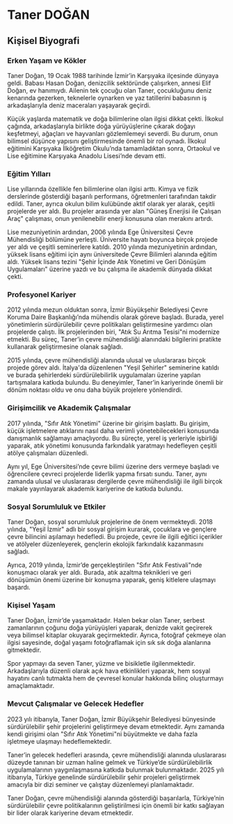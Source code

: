 # Taner DOĞAN

## Kişisel Biyografi

### Erken Yaşam ve Kökler

Taner Doğan, 19 Ocak 1988 tarihinde İzmir’in Karşıyaka ilçesinde dünyaya geldi. Babası Hasan Doğan, denizcilik sektöründe çalışırken, annesi Elif Doğan, ev hanımıydı. Ailenin tek çocuğu olan Taner, çocukluğunu deniz kenarında gezerken, teknelerle oynarken ve yaz tatillerini babasının iş arkadaşlarıyla deniz maceraları yaşayarak geçirdi.

Küçük yaşlarda matematik ve doğa bilimlerine olan ilgisi dikkat çekti. İlkokul çağında, arkadaşlarıyla birlikte doğa yürüyüşlerine çıkarak doğayı keşfetmeyi, ağaçları ve hayvanları gözlemlemeyi severdi. Bu durum, onun bilimsel düşünce yapısını geliştirmesinde önemli bir rol oynadı. İlkokul eğitimini Karşıyaka İlköğretim Okulu’nda tamamladıktan sonra, Ortaokul ve Lise eğitimine Karşıyaka Anadolu Lisesi’nde devam etti.

### Eğitim Yılları

Lise yıllarında özellikle fen bilimlerine olan ilgisi arttı. Kimya ve fizik derslerinde gösterdiği başarılı performans, öğretmenleri tarafından takdir edildi. Taner, ayrıca okulun bilim kulübünde aktif olarak yer alarak, çeşitli projelerde yer aldı. Bu projeler arasında yer alan "Güneş Enerjisi ile Çalışan Araç" çalışması, onun yenilenebilir enerji konusuna olan merakını artırdı.

Lise mezuniyetinin ardından, 2006 yılında Ege Üniversitesi Çevre Mühendisliği bölümüne yerleşti. Üniversite hayatı boyunca birçok projede yer aldı ve çeşitli seminerlere katıldı. 2010 yılında mezuniyetinin ardından, yüksek lisans eğitimi için aynı üniversitede Çevre Bilimleri alanında eğitim aldı. Yüksek lisans tezini "Şehir İçinde Atık Yönetimi ve Geri Dönüşüm Uygulamaları" üzerine yazdı ve bu çalışma ile akademik dünyada dikkat çekti.

### Profesyonel Kariyer

2012 yılında mezun olduktan sonra, İzmir Büyükşehir Belediyesi Çevre Koruma Daire Başkanlığı’nda mühendis olarak göreve başladı. Burada, yerel yönetimlerin sürdürülebilir çevre politikaları geliştirmesine yardımcı olan projelerde çalıştı. İlk projelerinden biri, "Atık Su Arıtma Tesisi"ni modernize etmekti. Bu süreç, Taner’in çevre mühendisliği alanındaki bilgilerini pratikte kullanarak geliştirmesine olanak sağladı.

2015 yılında, çevre mühendisliği alanında ulusal ve uluslararası birçok projede görev aldı. İtalya'da düzenlenen "Yeşil Şehirler" seminerine katıldı ve burada şehirlerdeki sürdürülebilirlik uygulamaları üzerine yapılan tartışmalara katkıda bulundu. Bu deneyimler, Taner’in kariyerinde önemli bir dönüm noktası oldu ve onu daha büyük projelere yönlendirdi.

### Girişimcilik ve Akademik Çalışmalar

2017 yılında, "Sıfır Atık Yönetimi" üzerine bir girişim başlattı. Bu girişim, küçük işletmelere atıklarını nasıl daha verimli yönetebilecekleri konusunda danışmanlık sağlamayı amaçlıyordu. Bu süreçte, yerel iş yerleriyle işbirliği yaparak, atık yönetimi konusunda farkındalık yaratmayı hedefleyen çeşitli atölye çalışmaları düzenledi.

Aynı yıl, Ege Üniversitesi’nde çevre bilimi üzerine ders vermeye başladı ve öğrencilere çevreci projelerde liderlik yapma fırsatı sundu. Taner, aynı zamanda ulusal ve uluslararası dergilerde çevre mühendisliği ile ilgili birçok makale yayınlayarak akademik kariyerine de katkıda bulundu.

### Sosyal Sorumluluk ve Etkiler

Taner Doğan, sosyal sorumluluk projelerine de önem vermekteydi. 2018 yılında, "Yeşil İzmir" adlı bir sosyal girişim kurarak, çocuklara ve gençlere çevre bilincini aşılamayı hedefledi. Bu projede, çevre ile ilgili eğitici içerikler ve atölyeler düzenleyerek, gençlerin ekolojik farkındalık kazanmasını sağladı.

Ayrıca, 2019 yılında, İzmir’de gerçekleştirilen "Sıfır Atık Festivali"nde konuşmacı olarak yer aldı. Burada, atık azaltma teknikleri ve geri dönüşümün önemi üzerine bir konuşma yaparak, geniş kitlelere ulaşmayı başardı.

### Kişisel Yaşam

Taner Doğan, İzmir’de yaşamaktadır. Halen bekar olan Taner, serbest zamanlarının çoğunu doğa yürüyüşleri yaparak, denizde vakit geçirerek veya bilimsel kitaplar okuyarak geçirmektedir. Ayrıca, fotoğraf çekmeye olan ilgisi sayesinde, doğal yaşamı fotoğraflamak için sık sık doğa alanlarına gitmektedir.

Spor yapmayı da seven Taner, yüzme ve bisikletle ilgilenmektedir. Arkadaşlarıyla düzenli olarak açık hava etkinlikleri yaparak, hem sosyal hayatını canlı tutmakta hem de çevresel konular hakkında bilinç oluşturmayı amaçlamaktadır.

### Mevcut Çalışmalar ve Gelecek Hedefler

2023 yılı itibarıyla, Taner Doğan, İzmir Büyükşehir Belediyesi bünyesinde sürdürülebilir şehir projelerini geliştirmeye devam etmektedir. Aynı zamanda kendi girişimi olan "Sıfır Atık Yönetimi"ni büyütmekte ve daha fazla işletmeye ulaşmayı hedeflemektedir.

Taner’in gelecek hedefleri arasında, çevre mühendisliği alanında uluslararası düzeyde tanınan bir uzman haline gelmek ve Türkiye’de sürdürülebilirlik uygulamalarının yaygınlaşmasına katkıda bulunmak bulunmaktadır. 2025 yılı itibarıyla, Türkiye genelinde sürdürülebilir şehir projeleri geliştirmek amacıyla bir dizi seminer ve çalıştay düzenlemeyi planlamaktadır.

Taner Doğan, çevre mühendisliği alanında gösterdiği başarılarla, Türkiye’nin sürdürülebilir çevre politikalarının geliştirilmesi için önemli bir katkı sağlayan bir lider olarak kariyerine devam etmektedir.